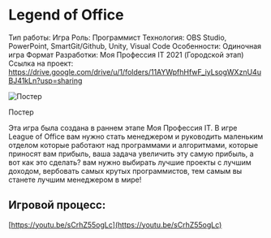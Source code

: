 # Legend of Office

Тип работы: Игра
Роль: Программист
Технология: OBS Studio, PowerPoint, SmartGit/Github, Unity, Visual Code
Особенности: Одиночная игра
Формат Разработки: Моя Профессия IT 2021 (Городской этап)
Ссылка на проект: https://drive.google.com/drive/u/1/folders/11AYWpfhHfwF_iyLsogWXznU4uBJ41kLn?usp=sharing

![Постер](3_1.jpg)

Постер

Эта игра была создана в раннем этапе Моя Профессия IT. В игре League of Office вам нужно стать менеджером и руководить маленьким отделом которые работают над программами и алгоритмами, которые приносят вам прибыль, ваша задача увеличить эту самую прибыль, а вот как это сделать? вам нужно выбирать лучшие проекты с лучшим доходом, вербовать самых крутых программистов, тем самым вы станете лучшим менеджером в мире!

## Игровой процесс:

[https://youtu.be/sCrhZ55ogLc](https://youtu.be/sCrhZ55ogLc)